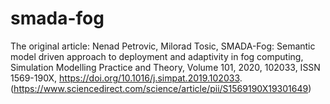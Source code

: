 # smada-fog
The original article:
Nenad Petrovic, Milorad Tosic,
SMADA-Fog: Semantic model driven approach to deployment and adaptivity in fog computing,
Simulation Modelling Practice and Theory,
Volume 101,
2020,
102033,
ISSN 1569-190X,
https://doi.org/10.1016/j.simpat.2019.102033.
(https://www.sciencedirect.com/science/article/pii/S1569190X19301649)
